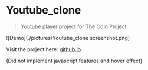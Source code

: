 # Youtube_clone
> Youtube player project for The Odin Project

![Demo](./pictures/Youtube_clone screenshot.png)

Visit the project here: [github.io](https://billi0ns.github.io/Youtube_clone/)

(Did not implement javascript features and hover effect)